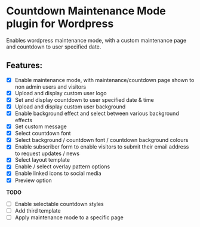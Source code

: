 Countdown Maintenance Mode plugin for Wordpress
===============================================

Enables wordpress maintenance mode, with a custom maintenance page and countdown to user
specified date.

Features:
---------
- [x] Enable maintenance mode, with maintenance/countdown page shown to non admin users and visitors
- [x] Upload and display custom user logo
- [x] Set and display countdown to user specified date & time
- [x] Upload and display custom user background
- [x] Enable background effect and select between various background effects
- [x] Set custom message
- [x] Select countdown font
- [x] Select background / countdown font / countdown background colours
- [x] Enable subscriber form to enable visitors to submit their email address to request updates / news
- [x] Select layout template
- [x] Enable / select overlay pattern options
- [x] Enable linked icons to social media
- [x] Preview option
	
**TODO**
- [ ] Enable selectable countdown styles
- [ ] Add third template
- [ ] Apply maintenance mode to a specific page